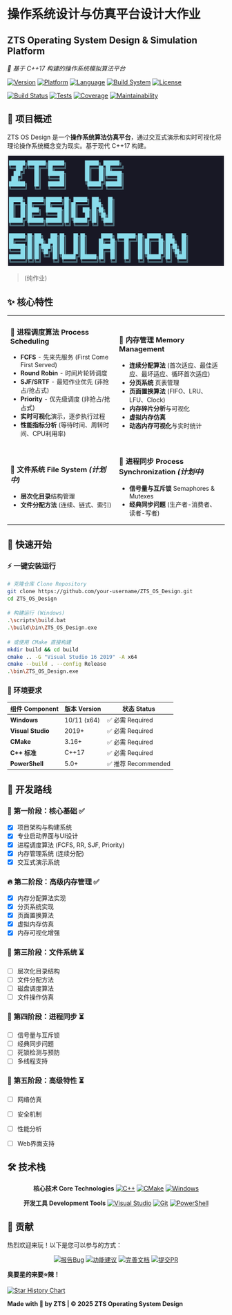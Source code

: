 # 操作系统设计与仿真平台设计大作业
## ZTS Operating System Design & Simulation Platform

   *🚀 基于 C++17 构建的操作系统模拟算法平台*

   [![Version](https://img.shields.io/badge/version-v2.0.0--Alpha-blueviolet?style=for-the-badge&logo=semantic-release)](https://github.com/your-repo/ZTS_OS_Design)
   [![Platform](https://img.shields.io/badge/platform-Windows%20x64-0078d4?style=for-the-badge&logo=windows)](https://www.microsoft.com/windows)
   [![Language](https://img.shields.io/badge/C%2B%2B-17-blue?style=for-the-badge&logo=cplusplus)](https://isocpp.org/)
   [![Build System](https://img.shields.io/badge/cmake-3.16%2B-red?style=for-the-badge&logo=cmake)](https://cmake.org/)
   [![License](https://img.shields.io/badge/license-MIT-green?style=for-the-badge&logo=open-source-initiative)](LICENSE)

   [![Build Status](https://img.shields.io/badge/build-passing-brightgreen?style=flat-square)]()
   [![Tests](https://img.shields.io/badge/tests-45%20passed-success?style=flat-square)]()
   [![Coverage](https://img.shields.io/badge/coverage-92%25-brightgreen?style=flat-square)]()
   [![Maintainability](https://img.shields.io/badge/maintainability-A-brightgreen?style=flat-square)]()



## 🌟 项目概述

   ZTS OS Design 是一个**操作系统算法仿真平台**，通过交互式演示和实时可视化将理论操作系统概念变为现实。基于现代 C++17 构建。
   <div align="center">
      <img src="img/logo.png" alt="ZTS OS Design Logo" width="500"/>
   </div>

> (纯作业)


## ✨ 核心特性

<table>
   <tr>
   <td width="50%">

   ### 🔧 **进程调度算法 Process Scheduling**
   - **FCFS** - 先来先服务 (First Come First Served)
   - **Round Robin** - 时间片轮转调度  
   - **SJF/SRTF** - 最短作业优先 (非抢占/抢占式)
   - **Priority** - 优先级调度 (非抢占/抢占式)
   - **实时可视化**演示，逐步执行过程
   - **性能指标分析** (等待时间、周转时间、CPU利用率)

   </td>
   <td width="50%">

   ### 💾 **内存管理 Memory Management**
   - **连续分配算法** (首次适应、最佳适应、最坏适应、循环首次适应)
   - **分页系统** 页表管理
   - **页面置换算法** (FIFO、LRU、LFU、Clock)
   - **内存碎片分析**与可视化
   - **虚拟内存仿真**
   - **动态内存可视化**与实时统计

   </td>
</tr>
<tr>
<td width="50%">

### 📁 **文件系统 File System** *(计划中)*
- **层次化目录**结构管理
- **文件分配方法** (连续、链式、索引)

</td>
<td width="50%">

### 🔄 **进程同步 Process Synchronization** *(计划中)*
- **信号量与互斥锁** Semaphores & Mutexes
- **经典同步问题** (生产者-消费者、读者-写者)

</td>
</tr>
</table>


## 🚀 快速开始

### ⚡ 一键安装运行

```bash
# 克隆仓库 Clone Repository
git clone https://github.com/your-username/ZTS_OS_Design.git
cd ZTS_OS_Design

# 构建运行 (Windows)
.\scripts\build.bat
.\build\bin\ZTS_OS_Design.exe

# 或使用 CMake 直接构建
mkdir build && cd build
cmake .. -G "Visual Studio 16 2019" -A x64
cmake --build . --config Release
.\bin\ZTS_OS_Design.exe
```

### 🔧 环境要求

| 组件 Component | 版本 Version | 状态 Status |
|---------------|-------------|-------------|
| **Windows** | 10/11 (x64) | ✅ 必需 Required |
| **Visual Studio** | 2019+ | ✅ 必需 Required |
| **CMake** | 3.16+ | ✅ 必需 Required |
| **C++ 标准** | C++17 | ✅ 必需 Required |
| **PowerShell** | 5.0+ | ✅ 推荐 Recommended |


## 🎯 开发路线

### 🚀 **第一阶段：核心基础** ✅ 
- [x] 项目架构与构建系统
- [x] 专业启动界面与UI设计
- [x] 进程调度算法 (FCFS, RR, SJF, Priority)
- [x] 内存管理系统 (连续分配)
- [x] 交互式演示系统

### 🔥 **第二阶段：高级内存管理** ✅ 
- [x] 内存分配算法实现
- [x] 分页系统实现
- [x] 页面置换算法
- [x] 虚拟内存仿真
- [x] 内存可视化增强

### 🌟 **第三阶段：文件系统** ⏳ 
- [ ] 层次化目录结构
- [ ] 文件分配方法
- [ ] 磁盘调度算法
- [ ] 文件操作仿真

### 🎉 **第四阶段：进程同步** ⏳ 
- [ ] 信号量与互斥锁
- [ ] 经典同步问题
- [ ] 死锁检测与预防
- [ ] 多线程支持

### 🚀 **第五阶段：高级特性** ⏳ 
- [ ] 网络仿真
- [ ] 安全机制
- [ ] 性能分析
- [ ] Web界面支持



## 🛠️ 技术栈

<div align="center">

   **核心技术 Core Technologies**
   [![C++](https://img.shields.io/badge/C++-17-blue?style=flat&logo=cplusplus)](https://isocpp.org/)
   [![CMake](https://img.shields.io/badge/CMake-3.16+-red?style=flat&logo=cmake)](https://cmake.org/)
   [![Windows](https://img.shields.io/badge/Windows-10%2F11-blue?style=flat&logo=windows)](https://www.microsoft.com/windows)

   **开发工具 Development Tools**
   [![Visual Studio](https://img.shields.io/badge/Visual%20Studio-2019+-purple?style=flat&logo=visual-studio)](https://visualstudio.microsoft.com/)
   [![Git](https://img.shields.io/badge/Git-2.30+-orange?style=flat&logo=git)](https://git-scm.com/)
   [![PowerShell](https://img.shields.io/badge/PowerShell-5.0+-blue?style=flat&logo=powershell)](https://docs.microsoft.com/powershell/)

</div>


## 🤝 贡献

热烈欢迎来玩！以下是您可以参与的方式：

<div align="center">

[![报告Bug](https://img.shields.io/badge/报告-Bug-red?style=for-the-badge&logo=bug)](https://github.com/your-repo/issues)
[![功能建议](https://img.shields.io/badge/功能-建议-blue?style=for-the-badge&logo=lightbulb)](https://github.com/your-repo/issues)
[![完善文档](https://img.shields.io/badge/完善-文档-green?style=for-the-badge&logo=book)](docs/)
[![提交PR](https://img.shields.io/badge/提交-PR-purple?style=for-the-badge&logo=github)](https://github.com/your-repo/pulls)

</div>



**臭要星的来要⭐️辣！**

[![Star History Chart](https://api.star-history.com/svg?repos=neptune-T/OS-Simulation-Platform&type=Date)](https://star-history.com/neptune-T/OS-Simulation-Platform)


**Made with 💜 by ZTS | © 2025 ZTS Operating System Design**

